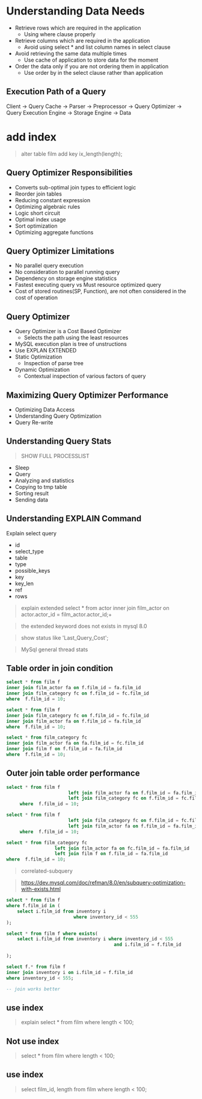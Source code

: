 # Understanding Data Needs

+ Retrieve rows which are required in the application
  + Using where clause properly
+ Retrieve columns which are required in the application
  + Avoid using select * and list column names in select clause
+ Avoid retrieving the same data multiple times
  + Use cache of application to store data for the moment
+ Order the data only if you are not ordering them in application
  + Use order by in the select clause rather than application


## Execution Path of a Query

Client -> Query Cache -> Parser -> Preprocessor -> Query Optimizer -> Query Execution Engine -> Storage Engine -> Data

# add index 
> alter table film add key ix_length(length);

## Query Optimizer Responsibilities

+ Converts sub-optimal join types to efficient logic
+ Reorder join tables
+ Reducing constant expression
+ Optimizing algebraic rules
+ Logic short circuit
+ Optimal index usage
+ Sort optimization
+ Optimizing aggregate functions

## Query Optimizer Limitations

+ No parallel query execution
+ No consideration to parallel running query
+ Dependency on storage engine statistics
+ Fastest executing query vs Must resource optimized query
+ Cost of stored routines(SP, Function), are not  often considered in the cost of operation


## Query Optimizer

+ Query Optimizer is a Cost Based Optimizer
  + Selects the path using the least resources
+ MySQL execution plan is tree of unstructions
+ Use EXPLAN EXTENDED
+ Static Optimization
  + Inspection of parse tree
+ Dynamic Optimization
  + Contextual inspection of various factors of query

## Maximizing Query Optimizer Performance

+ Optimizing Data Access
+ Understanding Query Optimization
+ Query Re-write

## Understanding  Query Stats

> SHOW FULL PROCESSLIST

+ Sleep
+ Query
+ Analyzing and statistics
+ Copying to tmp table
+ Sorting result
+ Sending data

## Understanding EXPLAIN Command

Explain select query

+ id
+ select_type
+ table
+ type
+ possible_keys
+ key
+ key_len
+ ref
+ rows

> explain extended select * from actor inner join film_actor on actor.actor_id = film_actor.actor_id;+

> the extended keyword does not exists in mysql 8.0


> show status like 'Last_Query_Cost';
>

> MySql general thread stats

## Table order in join condition


```sql
select * from film f
inner join film_actor fa on f.film_id = fa.film_id
inner join film_category fc on f.film_id = fc.film_id
where  f.film_id = 10;

```
> 
```sql
select * from film f
inner join film_category fc on f.film_id = fc.film_id
inner join film_actor fa on f.film_id = fa.film_id
where  f.film_id = 10;

```

```sql
select * from film_category fc
inner join film_actor fa on fa.film_id = fc.film_id
inner join film f on f.film_id = fa.film_id
where  f.film_id = 10;

```

## Outer join  table order performance

```sql
select * from film f
                       left join film_actor fa on f.film_id = fa.film_id
                       left join film_category fc on f.film_id = fc.film_id
     where  f.film_id = 10;

select * from film f
                       left join film_category fc on f.film_id = fc.film_id
                       left join film_actor fa on f.film_id = fa.film_id
     where  f.film_id = 10;

select * from film_category fc
                  left join film_actor fa on fc.film_id = fa.film_id
                  left join film f on f.film_id = fa.film_id
where  f.film_id = 10;

```

> correlated-subquery

> https://dev.mysql.com/doc/refman/8.0/en/subquery-optimization-with-exists.html
```sql
select * from film f
where f.film_id in (
    select i.film_id from inventory i
                         where inventory_id < 555
);

select * from film f where exists(
    select i.film_id from inventory i where inventory_id < 555
                                        and i.film_id = f.film_id
                                        
);

select f.* from film f
inner join inventory i on i.film_id = f.film_id
where inventory_id < 555;

-- join works better

```



## use index 

> explain  select * from film where length < 100;


## Not use index 

> select * from film where length < 100;


## use index 

> select film_id, length from film where length < 100;


